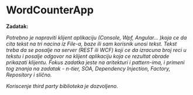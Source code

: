# WordCounterApp

**Zadatak:**

*Potrebno je napraviti klijent aplikaciju (Console, Wpf, Angular... )koja ce da cita tekst na tri nacina iz File-a, baze ili sam korisnik unosi tekst. Tekst treba da se posalje* *na server (REST ili WCF) koji ce da izracuna broj reci u tekstu i posalje odgovor na klijent aplikaciju koja ce rezultat obrade prikazati klijentu. Fokus zadatka jeste na* *aritekturi i pattern-ima, i primeni tog znanja na zadatak - n-tier, SOA, Dependency Injection, Factory, Repository i slično.*

*Koriscenje third party biblioteka je dozvoljeno.*

